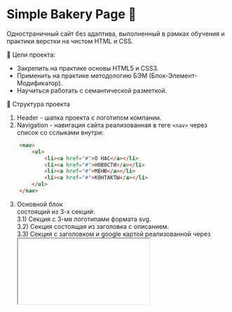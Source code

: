 # Simple Bakery Page 🧁

Одностраничный сайт без адаптива, выполненный в рамках обучения и практики верстки на чистом HTML и CSS.

🎯 Цели проекта:
* Закрепить на практике основы HTML5 и CSS3.
* Применить на практике методологию БЭМ (Блок-Элемент-Модификатор).
* Научиться работать с семантической разметкой.

📁 Структура проекта
1) Header - шапка проекта с логотипом компании.
2) Navigation - навигация сайта реализованная в теге `<nav>` через список со сслыками внутри:
``` html
    <nav>
        <ul>
            <li><a href="#">О НАС</a></li>
            <li><a href="#">НОВОСТИ</a></li>
            <li><a href="#">МЕНЮ</a></li>
            <li><a href="#">КОНТАКТЫ</a></li>
        </ul> 
    </nav>
```
3) Основной блок <main> состоящий из 3-х секций: <br>
   3.1) Секция с 3-мя логотипами формата svg. <br>
   3.2) Секция состоящая из заголовка с описанием.<br>
   3.3) Секция с заголовком и google картой реализованной через <iframe>: <br>
   ``` html
   <iframe src="https://www.google.com/maps/embed?pb=!1m18!1m12!1m3!1d1152.2079132889603!2d20.500024958711172!3d54.71990020193633!2m3!1f0!2f0!3f0!3m2!1i1024!2i768!4f13.1!3m3!1m2!1s0x46e33d8d4b7c21a9%3A0x5050960016126ed3!2z0JrQsNC70LjQvdC40L3Qs9GA0LDQtCwg0JrQsNC70LjQvdC40L3Qs9GA0LDQtNGB0LrQsNGPINC-0LHQuy4!5e0!3m2!1sru!2sru!4v1734916875396!5m2!1sru!2sru" width="900" height="400" style="border:0;" allowfullscreen="" loading="lazy" referrerpolicy="no-referrer-when-downgrade"></iframe>```

4) Footer - подвал сайта, дублирующий навигационное меню. 

🛠 Технологии
* **HTML5** - для семантической верстки.
* **CSS3** - стилизация элементов сайта.
* **БЭМ-методология** - именование классов для удобства стилизации и переиспользования.

📖 Чему научился
* Создавать семантическую разметку сайта.
* Позиционировать элементы.
* Стилизовать элементы при помощи CSS3.




